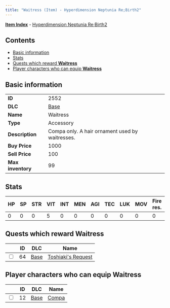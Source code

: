 ```yaml
---
title: "Waitress (Item) - Hyperdimension Neptunia Re;Birth2"
---
```


[**Item Index**](/neptunia/rb2/item/index.html) - [Hyperdimension Neptunia Re;Birth2](/neptunia/rb2)

## Contents

- [Basic information](#basic-information)
- [Stats](#stats)
- [Quests which reward **Waitress**](#quests-which-reward-waitress)
- [Player characters who can equip **Waitress**](#player-characters-who-can-equip-waitress)

## Basic information

|   |   |
| -- | -- |
| **ID** | 2552 |
| **DLC** | [Base](/neptunia/rb2/dlc/0-base.html) |
| **Name** | Waitress |
| **Type** | Accessory |
| **Description** | Compa only. A hair ornament used by waitresses. |
| **Buy Price** | 1000 |
| **Sell Price** | 100 |
| **Max inventory** | 99 |

## Stats

| HP | SP | STR | VIT | INT | MEN | AGI | TEC | LUK | MOV | Fire res. | Ice res. | Wind res. | Lightning res. |
| -- | -- | --- | --- | --- | --- | --- | --- | --- | --- | --------- | -------- | --------- | -------------- |
| 0 | 0 | 0 | 5 | 0 | 0 | 0 | 0 | 0 | 0 | 0 | 0 | 0 | 0 |

## Quests which reward **Waitress**

|    | ID | DLC | Name |
| -- | -- | --- | ---- |
| <input type="checkbox" id="rb2-quest-0-64" class="trackbox" /> | 64 | [Base](/neptunia/rb2/dlc/0-base.html) | [Toshiaki's Request](/neptunia/rb2/quest/0-64-toshiakis-request.html) |

## Player characters who can equip **Waitress**

|    | ID | DLC | Name |
| -- | -- | --- | ---- |
| <input type="checkbox" id="rb2-player-0-12" class="trackbox" /> | 12 | [Base](/neptunia/rb2/dlc/0-base.html) | [Compa](/neptunia/rb2/player/0-12-compa.html) |